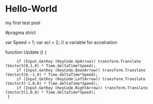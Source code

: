 Hello-World
===========

my first test post

#pragma strict
 
var Speed = 1;
var acl = 2; 
// a variable for accelration 

function Update () {

         if (Input.GetKey (KeyCode.UpArrow)) transform.Translate (Vector3(0,1,0) * Time.deltaTime*Speed);
         if (Input.GetKey (KeyCode.DownArrow)) transform.Translate (Vector3(0,-1,0) * Time.deltaTime*Speed);
         if (Input.GetKey (KeyCode.LeftArrow)) transform.Translate (Vector3(-1,0,0) * Time.deltaTime*Speed);
         if (Input.GetKey (KeyCode.RightArrow)) transform.Translate (Vector3(1,0,0) * Time.deltaTime*Speed);
     }
